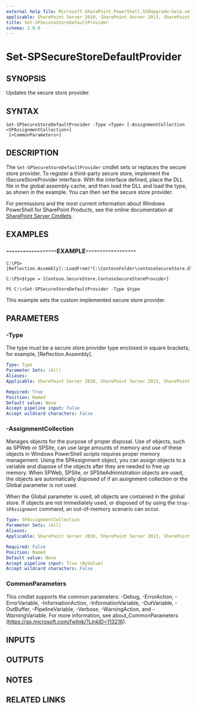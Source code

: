 ```yaml
---
external help file: Microsoft.SharePoint.PowerShell.SSOUpgrade-help.xml
applicable: SharePoint Server 2010, SharePoint Server 2013, SharePoint Server 2016, SharePoint Server 2019
title: Set-SPSecureStoreDefaultProvider
schema: 2.0.0
---
```


# Set-SPSecureStoreDefaultProvider

## SYNOPSIS
Updates the secure store provider.


## SYNTAX

```
Set-SPSecureStoreDefaultProvider -Type <Type> [-AssignmentCollection <SPAssignmentCollection>]
 [<CommonParameters>]
```

## DESCRIPTION
The `Set-SPSecureStoreDefaultProvider` cmdlet sets or replaces the secure store provider.
To register a third-party secure store, implement the ISecureStoreProvider interface.
With the interface defined, place the DLL file in the global assembly cache, and then load the DLL and load the type, as shown in the example.
You can then set the secure store provider.

For permissions and the most current information about Windows PowerShell for SharePoint Products, see the online documentation at [SharePoint Server Cmdlets](https://docs.microsoft.com/powershell/sharepoint/sharepoint-server/sharepoint-server-cmdlets).


## EXAMPLES

### ------------------EXAMPLE------------------
```
C:\PS>[Reflection.Assembly]::LoadFrom("C:\ContosoFolder\contosoSecureStore.dll")

C:\PS>$type = [Contoso.SecureStore.ContosoSecureStoreProvider]

PS C:\>Set-SPSecureStoreDefaultProvider -Type $type
```

This example sets the custom implemented secure store provider.


## PARAMETERS

### -Type
The type must be a secure store provider type enclosed in square brackets; for example, \[Reflection.Assembly\].

```yaml
Type: Type
Parameter Sets: (All)
Aliases: 
Applicable: SharePoint Server 2010, SharePoint Server 2013, SharePoint Server 2016, SharePoint Server 2019

Required: True
Position: Named
Default value: None
Accept pipeline input: False
Accept wildcard characters: False
```

### -AssignmentCollection
Manages objects for the purpose of proper disposal.
Use of objects, such as SPWeb or SPSite, can use large amounts of memory and use of these objects in Windows PowerShell scripts requires proper memory management.
Using the SPAssignment object, you can assign objects to a variable and dispose of the objects after they are needed to free up memory.
When SPWeb, SPSite, or SPSiteAdministration objects are used, the objects are automatically disposed of if an assignment collection or the Global parameter is not used.

When the Global parameter is used, all objects are contained in the global store.
If objects are not immediately used, or disposed of by using the `Stop-SPAssignment` command, an out-of-memory scenario can occur.

```yaml
Type: SPAssignmentCollection
Parameter Sets: (All)
Aliases: 
Applicable: SharePoint Server 2010, SharePoint Server 2013, SharePoint Server 2016, SharePoint Server 2019

Required: False
Position: Named
Default value: None
Accept pipeline input: True (ByValue)
Accept wildcard characters: False
```

### CommonParameters
This cmdlet supports the common parameters: -Debug, -ErrorAction, -ErrorVariable, -InformationAction, -InformationVariable, -OutVariable, -OutBuffer, -PipelineVariable, -Verbose, -WarningAction, and -WarningVariable. For more information, see about_CommonParameters (https://go.microsoft.com/fwlink/?LinkID=113216).

## INPUTS

## OUTPUTS

## NOTES

## RELATED LINKS
